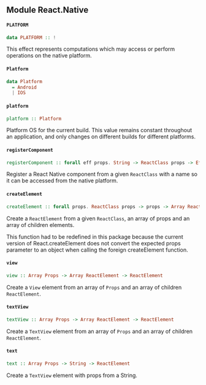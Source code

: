 ## Module React.Native

#### `PLATFORM`

``` purescript
data PLATFORM :: !
```

This effect represents computations which may access or perform operations
on the native platform.

#### `Platform`

``` purescript
data Platform
  = Android
  | IOS
```

#### `platform`

``` purescript
platform :: Platform
```

Platform OS for the current build.
This value remains constant throughout an application, and only changes
on different builds for different platforms.

#### `registerComponent`

``` purescript
registerComponent :: forall eff props. String -> ReactClass props -> Eff (platform :: PLATFORM | eff) Unit
```

Register a React Native component from a given `ReactClass` with a name
so it can be accessed from the native platform.

#### `createElement`

``` purescript
createElement :: forall props. ReactClass props -> props -> Array ReactElement -> ReactElement
```

Create a `ReactElement` from a given `ReactClass`, an array of props and an
array of children elements.

This function had to be redefined in this package because the current
version of React.createElement does not convert the expected props
parameter to an object when calling the foreign createElement function.

#### `view`

``` purescript
view :: Array Props -> Array ReactElement -> ReactElement
```

Create a `View` element from an array of `Props` and an array
of children `ReactElement`.

#### `textView`

``` purescript
textView :: Array Props -> Array ReactElement -> ReactElement
```

Create a `TextView` element from an array of `Props` and an array
of children `ReactElement`.

#### `text`

``` purescript
text :: Array Props -> String -> ReactElement
```

Create a `TextView` element with props from a String.


